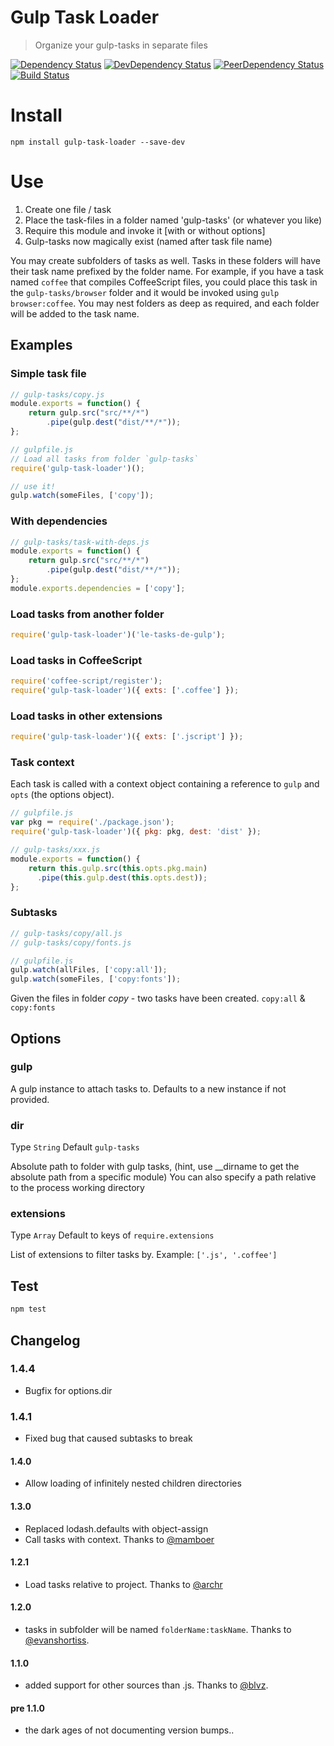Gulp Task Loader
================

> Organize your gulp-tasks in separate files

[![Dependency Status](https://david-dm.org/hontas/gulp-task-loader.svg)](https://david-dm.org/hontas/gulp-task-loader)
[![DevDependency Status](https://david-dm.org/hontas/gulp-task-loader/dev-status.svg)](https://david-dm.org/hontas/gulp-task-loader#info=devDependencies)
[![PeerDependency Status](https://david-dm.org/hontas/gulp-task-loader/peer-status.svg)](https://david-dm.org/hontas/gulp-task-loader#info=peerDependencies)
[![Build Status](https://travis-ci.org/hontas/gulp-task-loader.svg?branch=master)](https://travis-ci.org/hontas/gulp-task-loader)

# Install

```shell
npm install gulp-task-loader --save-dev
```

# Use

1. Create one file / task
2. Place the task-files in a folder named 'gulp-tasks' (or whatever you like)
3. Require this module and invoke it [with or without options]
4. Gulp-tasks now magically exist (named after task file name)

You may create subfolders of tasks as well. Tasks in these folders will have their task name prefixed by the folder name. For example, if you have a task named `coffee` that compiles CoffeeScript files, you could place this task in the `gulp-tasks/browser` folder and it would be invoked using `gulp browser:coffee`. You may nest folders as deep as required, and each folder will be added to the task name.

## Examples

### Simple task file
```js
// gulp-tasks/copy.js
module.exports = function() {
	return gulp.src("src/**/*")
		.pipe(gulp.dest("dist/**/*"));
};
```

```js
// gulpfile.js
// Load all tasks from folder `gulp-tasks`
require('gulp-task-loader')();

// use it!
gulp.watch(someFiles, ['copy']);
```

### With dependencies
```js
// gulp-tasks/task-with-deps.js
module.exports = function() {
    return gulp.src("src/**/*")
        .pipe(gulp.dest("dist/**/*"));
};
module.exports.dependencies = ['copy'];
```

### Load tasks from another folder
```js
require('gulp-task-loader')('le-tasks-de-gulp');
```

### Load tasks in CoffeeScript
```js
require('coffee-script/register');
require('gulp-task-loader')({ exts: ['.coffee'] });
```

### Load tasks in other extensions
```js
require('gulp-task-loader')({ exts: ['.jscript'] });
```

### Task context

Each task is called with a context object containing a reference to `gulp` and `opts` (the options object).
```js
// gulpfile.js
var pkg ＝ require('./package.json');
require('gulp-task-loader')({ pkg: pkg, dest: 'dist' });

// gulp-tasks/xxx.js
module.exports = function() {
    return this.gulp.src(this.opts.pkg.main)
      .pipe(this.gulp.dest(this.opts.dest));
};
```

### Subtasks

```js
// gulp-tasks/copy/all.js
// gulp-tasks/copy/fonts.js

// gulpfile.js
gulp.watch(allFiles, ['copy:all']);
gulp.watch(someFiles, ['copy:fonts']);
```

Given the files in folder *copy* - two tasks have been created. `copy:all` & `copy:fonts`

## Options

### gulp

A gulp instance to attach tasks to. Defaults to a new instance if not provided. 

### dir
Type `String` Default `gulp-tasks`

Absolute path to folder with gulp tasks, (hint, use __dirname to get the absolute path from a specific module)
You can also specify a path relative to the process working directory 

### extensions
Type `Array` Default to keys of `require.extensions`

List of extensions to filter tasks by. Example: `['.js', '.coffee']`

## Test

```sh
npm test
```

## Changelog

### 1.4.4
* Bugfix for options.dir

### 1.4.1
* Fixed bug that caused subtasks to break

#### 1.4.0
* Allow loading of infinitely nested children directories

#### 1.3.0
* Replaced lodash.defaults with object-assign
* Call tasks with context. Thanks to [@mamboer](https://github.com/mamboer)

#### 1.2.1
* Load tasks relative to project. Thanks to [@archr](https://github.com/archr)

#### 1.2.0

* tasks in subfolder will be named `folderName:taskName`. Thanks to [@evanshortiss](https://github.com/evanshortiss).

#### 1.1.0

* added support for other sources than .js. Thanks to [@blvz](https://github.com/blvz).

#### pre 1.1.0

* the dark ages of not documenting version bumps..
